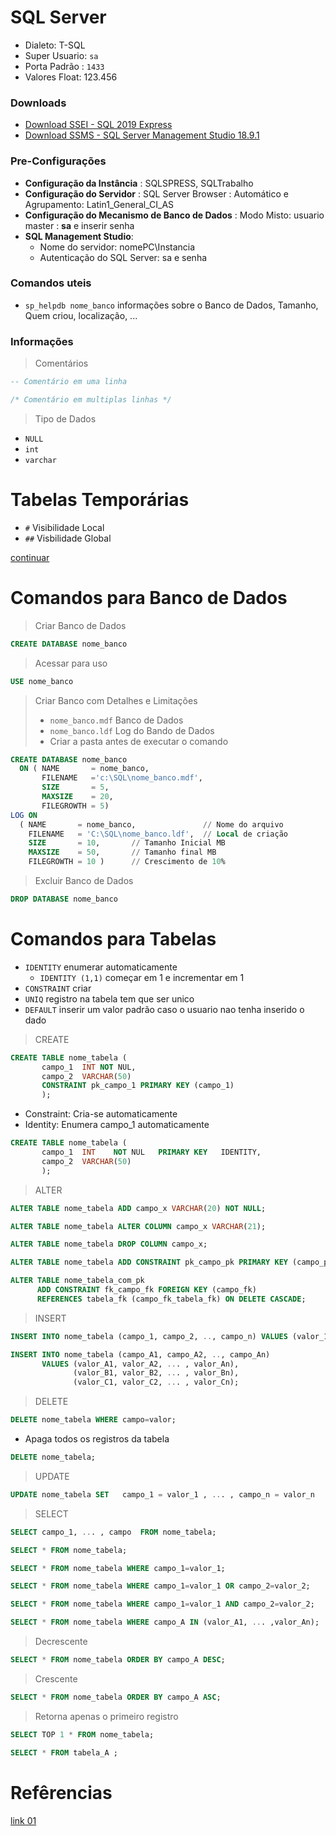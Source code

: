 # SQL Server
- Dialeto: T-SQL
- Super Usuario: `sa`
- Porta Padrão : `1433`
- Valores Float: 123.456

### Downloads
- [Download SSEI - SQL 2019 Express](https://go.microsoft.com/fwlink/?linkid=866658)
- [Download SSMS - SQL Server Management Studio 18.9.1](https://docs.microsoft.com/pt-br/sql/ssms/download-sql-server-management-studio-ssms?redirectedfrom=MSDN&view=sql-server-ver15)

### Pre-Configurações
- **Configuração da Instância** : SQLSPRESS, SQLTrabalho
- **Configuração do Servidor** : SQL Server Browser : Automático e Agrupamento: Latin1_General_CI_AS
- **Configuração do Mecanismo de Banco de Dados** : Modo Misto: usuario master : **sa** e inserir senha
- **SQL Management Studio**:
  - Nome do servidor: nomePC\Instancia
  - Autenticação do SQL Server: sa e senha

### Comandos uteis
- `sp_helpdb nome_banco` informações sobre o Banco de Dados, Tamanho, Quem criou, localização, ...

### Informações
> Comentários
~~~SQL
-- Comentário em uma linha 
~~~

~~~SQL
/* Comentário em multiplas linhas */
~~~

> Tipo de Dados
- `NULL`
- `int`
- `varchar`

# Tabelas Temporárias
- `#` Visibilidade Local
- `##` Visbilidade Global

[continuar](https://www.youtube.com/watch?v=_gEeh3lPhl0&list=PLsI_Jctnji3XawyHvU2WUBzBvUKAcs9Mg&index=3)


# Comandos para Banco de Dados

> Criar Banco de Dados
~~~SQL
CREATE DATABASE nome_banco
~~~ 

> Acessar para uso 
~~~SQL
USE nome_banco
~~~

> Criar Banco com Detalhes e Limitações
> - `nome_banco.mdf` Banco de Dados <br>
> - `nome_banco.ldf` Log do Bando de Dados <br>
> - Criar a pasta antes de executar o comando

~~~SQL
CREATE DATABASE nome_banco
  ON ( NAME       = nome_banco, 
       FILENAME   ='c:\SQL\nome_banco.mdf',
       SIZE       = 5,
       MAXSIZE    = 20,
       FILEGROWTH = 5)
LOG ON
  ( NAME       = nome_banco,               // Nome do arquivo
    FILENAME   = 'C:\SQL\nome_banco.ldf',  // Local de criação
    SIZE       = 10,       // Tamanho Inicial MB
    MAXSIZE    = 50,       // Tamanho final MB
    FILEGROWTH = 10 )      // Crescimento de 10%
~~~

> Excluir Banco de Dados
~~~SQL
DROP DATABASE nome_banco
~~~

# Comandos para Tabelas
- `IDENTITY` enumerar automaticamente
  - `IDENTITY (1,1)` começar em 1 e incrementar em 1  
- `CONSTRAINT` criar
- `UNIQ` registro na tabela tem que ser unico
- `DEFAULT` inserir um valor padrão caso o usuario nao tenha inserido o dado 

> CREATE
~~~SQL
CREATE TABLE nome_tabela (
       campo_1  INT NOT NUL, 
       campo_2  VARCHAR(50)
       CONSTRAINT pk_campo_1 PRIMARY KEY (campo_1)
       );
~~~

- Constraint: Cria-se automaticamente
- Identity: Enumera campo_1 automaticamente
~~~SQL
CREATE TABLE nome_tabela (
       campo_1  INT    NOT NUL   PRIMARY KEY   IDENTITY, 
       campo_2  VARCHAR(50)
       );
~~~

> ALTER
~~~SQL
ALTER TABLE nome_tabela ADD campo_x VARCHAR(20) NOT NULL;
~~~

~~~SQL
ALTER TABLE nome_tabela ALTER COLUMN campo_x VARCHAR(21);
~~~

~~~SQL
ALTER TABLE nome_tabela DROP COLUMN campo_x;
~~~

~~~SQL
ALTER TABLE nome_tabela ADD CONSTRAINT pk_campo_pk PRIMARY KEY (campo_pk);
~~~

~~~SQL
ALTER TABLE nome_tabela_com_pk 
      ADD CONSTRAINT fk_campo_fk FOREIGN KEY (campo_fk)
      REFERENCES tabela_fk (campo_fk_tabela_fk) ON DELETE CASCADE;
~~~


> INSERT
~~~SQL
INSERT INTO nome_tabela (campo_1, campo_2, .., campo_n) VALUES (valor_1, valor_2, ..., valor_n);
~~~

~~~SQL
INSERT INTO nome_tabela (campo_A1, campo_A2, .., campo_An) 
       VALUES (valor_A1, valor_A2, ... , valor_An),
              (valor_B1, valor_B2, ... , valor_Bn),
              (valor_C1, valor_C2, ... , valor_Cn);
~~~
 
> DELETE
~~~SQL
DELETE nome_tabela WHERE campo=valor;
~~~

- Apaga todos os registros da tabela
~~~SQL
DELETE nome_tabela;
~~~

> UPDATE
~~~SQL
UPDATE nome_tabela SET   campo_1 = valor_1 , ... , campo_n = valor_n   WHERE   campo_x=valor_x;
~~~


> SELECT
~~~SQL
SELECT campo_1, ... , campo  FROM nome_tabela;
~~~

~~~SQL
SELECT * FROM nome_tabela;
~~~


~~~SQL
SELECT * FROM nome_tabela WHERE campo_1=valor_1;
~~~

~~~SQL
SELECT * FROM nome_tabela WHERE campo_1=valor_1 OR campo_2=valor_2;
~~~

~~~SQL
SELECT * FROM nome_tabela WHERE campo_1=valor_1 AND campo_2=valor_2;
~~~

~~~SQL
SELECT * FROM nome_tabela WHERE campo_A IN (valor_A1, ... ,valor_An);
~~~

> Decrescente
~~~SQL
SELECT * FROM nome_tabela ORDER BY campo_A DESC;
~~~

> Crescente
~~~SQL
SELECT * FROM nome_tabela ORDER BY campo_A ASC;
~~~

> Retorna apenas o primeiro registro 
~~~SQL
SELECT TOP 1 * FROM nome_tabela;
~~~

~~~SQL
SELECT * FROM tabela_A ;
~~~



# Refêrencias 
[link 01](https://www.youtube.com/watch?v=DEh0B6PRn5k&list=PLsI_Jctnji3XawyHvU2WUBzBvUKAcs9Mg&index=1)
